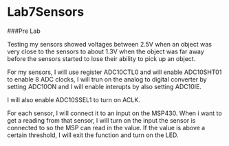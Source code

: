 Lab7Sensors
===========


###Pre Lab

Testing my sensors showed voltages between 2.5V when an object was very close to the sensors to about 1.3V when the object was far away before the sensors started to lose their ability to pick up an object.

For my sensors, I will use register ADC10CTL0 and will enable  ADC10SHT01 to enable 8 ADC clocks, I will trun on the analog to digital converter by setting ADC10ON and I will enable interupts by also setting ADC10IE.

I will also enable ADC10SSEL1 to turn on ACLK.

For each sensor, I will connect it to an input on the MSP430.  When i want to get a reading from that sensor, I will turn on the input the sensor is connected to so the MSP can read in the value.  If the value is above a certain threshold, I will exit the function and turn on the LED.
